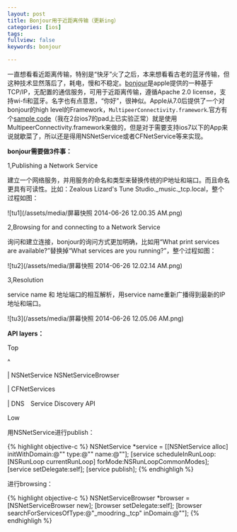 ```yaml
---
layout: post
title: Bonjour用于近距离传输（更新ing）
categories: [ios]
tags:
fullview: false
keywords: bonjour

---
```


一直想看看近距离传输，特别是“快牙”火了之后，本来想看看古老的蓝牙传输，但这种技术显然落后了，耗电，慢和不稳定。[bonjour](https://developer.apple.com/bonjour/index.html)是apple提供的一种基于TCP/IP，无配置的通信服务，可用于近距离传输，遵循Apache 2.0 license，支持wi-fi和蓝牙。名字也有点意思，“你好”，很神似。Apple从7.0后提供了一个对bonjour的high level的Framework，`MultipeerConnectivity.framework`.官方有个[sample code](https://developer.apple.com/library/ios/samplecode/MultipeerGroupChat/Introduction/Intro.html#//apple_ref/doc/uid/DTS40013691)（我在2台ios7的pad上已实验正常）就是使用MultipeerConnectivity.framework来做的，但是对于需要支持ios7以下的App来说就歇菜了，所以还是得用NSNetService或者CFNetService等来实现。

**bonjour需要做3件事：**

1,Publishing a Network Service

建立一个网络服务，并用服务的命名和类型来替换传统的IP地址和端口。而且命名更具有可读性。比如：Zealous Lizard's Tune Studio._music._tcp.local，整个过程如图：

![tu1](/assets/media/屏幕快照 2014-06-26 12.00.35 AM.png)


2,Browsing for and connecting to a Network Service

询问和建立连接，bonjour的询问方式更加明确，比如用“What print services are available?”替换掉“What services are you running?”，整个过程如图：

![tu2](/assets/media/屏幕快照 2014-06-26 12.02.14 AM.png)

3,Resolution

service name 和 地址端口的相互解析，用service name重新广播得到最新的IP地址和端口。

![tu3](/assets/media/屏幕快照 2014-06-26 12.05.06 AM.png)

**API layers：**

Top

^

|  NSNetService NSNetServiceBrowser

|  CFNetServices

|  DNS　Service Discovery API

Low


用NSNetService进行publish：

{% highlight objective-c %}
        NSNetService *service = [[NSNetService alloc] initWithDomain:@"" type:@"" name:@""];
        [service scheduleInRunLoop:[NSRunLoop currentRunLoop] forMode:NSRunLoopCommonModes];
        [service setDelegate:self];
        [service publish];
{% endhighligh %}

进行browsing：

{% highlight objective-c %}
        NSNetServiceBrowser *browser = [NSNetServiceBrowser new];
        [browser setDelegate:self];
        [browser searchForServicesOfType:@"_moodring._tcp" inDomain:@""];
{% endhighligh %}










